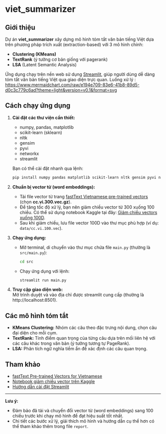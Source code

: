 # viet_summarizer

## Giới thiệu
Dự án **viet_summarizer** xây dựng mô hình tóm tắt văn bản tiếng Việt dựa trên phương pháp trích xuất (extraction-based) với 3 mô hình chính:
- **Clustering (KMeans)**
- **TextRank** (ý tưởng cơ bản giống với pagerank)
- **LSA** (Latent Semantic Analysis)

Ứng dụng chạy trên nền web sử dụng [Streamlit](https://streamlit.io/), giúp người dùng dễ dàng tóm tắt văn bản tiếng Việt qua giao diện trực quan.
Luồng xử lý : https://www.mermaidchart.com/raw/e194e709-83e6-41b8-89d5-d0c3c779c6ad?theme=light&version=v0.1&format=svg
## Cách chạy ứng dụng
1. **Cài đặt các thư viện cần thiết:**
   - numpy, pandas, matplotlib
   - scikit-learn (sklearn)
   - nltk
   - gensim
   - pyvi
   - networkx
   - streamlit

   Bạn có thể cài đặt nhanh qua lệnh:
   ```sh
   pip install numpy pandas matplotlib scikit-learn nltk gensim pyvi networkx streamlit
   ```

2. **Chuẩn bị vector từ (word embeddings):**
   - Tải file vector từ trang [fastText Vietnamese pre-trained vectors](https://fasttext.cc/docs/en/crawl-vectors.html) (chọn **cc.vi.300.vec.gz**).
   - Để tăng tốc độ xử lý, bạn nên giảm chiều vector từ 300 xuống 100 chiều. Có thể sử dụng notebook Kaggle tại đây: [Giảm chiều vectors xuống 100D](https://www.kaggle.com/code/thonghutin/gi-m-chi-u/output).
   - Sau khi giảm chiều, lưu file vector 100D vào thư mục phù hợp (ví dụ: `data/cc.vi.100.vec`).

3. **Chạy ứng dụng:**
   - Mở terminal, di chuyển vào thư mục chứa file `main.py` (thường là `src/main.py`):
     ```sh
     cd src
     ```
   - Chạy ứng dụng với lệnh:
     ```sh
     streamlit run main.py
     ```

4. **Truy cập giao diện web:**  
   Mở trình duyệt và vào địa chỉ được streamlit cung cấp (thường là http://localhost:8501).

## Các mô hình tóm tắt
- **KMeans Clustering:** Nhóm các câu theo đặc trưng nội dung, chọn câu đại diện cho mỗi cụm.
- **TextRank:** Tính điểm quan trọng của từng câu dựa trên mối liên hệ với các câu khác trong văn bản (ý tưởng tương tự PageRank).
- **LSA:** Phân tích ngữ nghĩa tiềm ẩn để xác định các câu quan trọng.

## Tham khảo
- [fastText Pre-trained Vectors for Vietnamese](https://fasttext.cc/docs/en/crawl-vectors.html)
- [Notebook giảm chiều vector trên Kaggle](https://www.kaggle.com/code/thonghutin/gi-m-chi-u/output)
- [Hướng dẫn cài đặt Streamlit](https://docs.streamlit.io/library/get-started/installation)

---

**Lưu ý:**  
- Đảm bảo đã tải và chuyển đổi vector từ (word embeddings) sang 100 chiều trước khi chạy mô hình để đạt hiệu suất tốt nhất.
- Chi tiết các bước xử lý, giải thích mô hình và hướng dẫn cụ thể hơn có thể tham khảo thêm trong file `report`.
